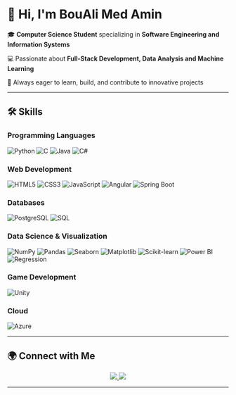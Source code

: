# 👋 Hi, I'm BouAli Med Amin  

🎓 **Computer Science Student** specializing in **Software Engineering and Information Systems**  

💻 Passionate about **Full-Stack Development, Data Analysis and Machine Learning**  

🚀 Always eager to learn, build, and contribute to innovative projects  

---

## 🛠️ Skills

### Programming Languages  
![Python](https://img.shields.io/badge/Python-3776AB?style=for-the-badge&logo=python&logoColor=white)
![C](https://img.shields.io/badge/C-00599C?style=for-the-badge&logo=c&logoColor=white)
![Java](https://img.shields.io/badge/Java-ED8B00?style=for-the-badge&logo=openjdk&logoColor=white)
![C#](https://img.shields.io/badge/C%23-239120?style=for-the-badge&logo=c-sharp&logoColor=white)

### Web Development  
![HTML5](https://img.shields.io/badge/HTML5-E34F26?style=for-the-badge&logo=html5&logoColor=white)
![CSS3](https://img.shields.io/badge/CSS3-1572B6?style=for-the-badge&logo=css3&logoColor=white)
![JavaScript](https://img.shields.io/badge/JavaScript-F7DF1E?style=for-the-badge&logo=javascript&logoColor=black)
![Angular](https://img.shields.io/badge/Angular-DD0031?style=for-the-badge&logo=angular&logoColor=white)
![Spring Boot](https://img.shields.io/badge/Spring%20Boot-6DB33F?style=for-the-badge&logo=springboot&logoColor=white)

### Databases  
![PostgreSQL](https://img.shields.io/badge/PostgreSQL-316192?style=for-the-badge&logo=postgresql&logoColor=white)
![SQL](https://img.shields.io/badge/SQL-4479A1?style=for-the-badge&logo=database&logoColor=white)

### Data Science & Visualization  
![NumPy](https://img.shields.io/badge/Numpy-013243?style=for-the-badge&logo=numpy&logoColor=white)
![Pandas](https://img.shields.io/badge/Pandas-150458?style=for-the-badge&logo=pandas&logoColor=white)
![Seaborn](https://img.shields.io/badge/Seaborn-3776AB?style=for-the-badge&logo=python&logoColor=white)
![Matplotlib](https://img.shields.io/badge/Matplotlib-0C55A5?style=for-the-badge&logo=plotly&logoColor=white)
![Scikit-learn](https://img.shields.io/badge/Scikit--learn-6f42c1?style=for-the-badge&logo=scikit-learn&logoColor=white)
![Power BI](https://img.shields.io/badge/Power%20BI-FF9900?style=for-the-badge&logo=googleanalytics&logoColor=white)
![Regression](https://img.shields.io/badge/Regression-ff6f61?style=for-the-badge&logo=data:image/svg+xml;base64,[YOUR_BASE64_SVG]&logoColor=white)





### Game Development  
![Unity](https://img.shields.io/badge/Unity-100000?style=for-the-badge&logo=unity&logoColor=white)

### Cloud  
![Azure](https://img.shields.io/badge/Microsoft%20Azure-0078D4?style=for-the-badge&logo=microsoftazure&logoColor=white)

---

## 🌍 Connect with Me  

<p align="center">
  <a href="https://www.linkedin.com/in/bouali-medamin/" target="_blank">
    <img src="https://img.shields.io/badge/LinkedIn-BouAli%20Med%20Amin-blue?style=for-the-badge&logo=linkedin&logoColor=white"/>
  </a>
  <a href="mailto:aminboualiaminbouali@gmail.com">
    <img src="https://img.shields.io/badge/Email-aminboualiaminbouali%40gmail.com-red?style=for-the-badge&logo=gmail&logoColor=white"/>
  </a>
</p>    

---


